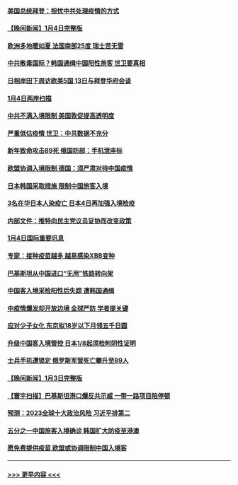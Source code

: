 #### [美国总统拜登：担忧中共处理疫情的方式](../pages/prog202/a103617387.md?t=01051243) 
#### [【晚间新闻】1月4日完整版](../pages/prog202/a103617175.md?t=01051243) 
#### [欧洲多地暖如夏 法国南部25度 瑞士苦无雪](../pages/prog202/a103617362.md?t=01051243) 
#### [中共散毒国际？韩国通缉中国阳性旅客 世卫要真相](../pages/prog202/a103617373.md?t=01051243) 
#### [日相岸田下周访欧美5国 13日与拜登华府会谈](../pages/prog202/a103617364.md?t=01051243) 
#### [1月4日两岸扫描](../pages/prog202/a103617206.md?t=01051243) 
#### [中共不满入境限制 美国敦促提高透明度](../pages/prog202/a103617190.md?t=01051243) 
#### [严重低估疫情 世卫：中共数据不充分](../pages/prog202/a103617192.md?t=01051243) 
#### [新年致命攻击89死 俄国防部：手机泄座标](../pages/prog202/a103617199.md?t=01051243) 
#### [欧盟协调入境限制 德国：须严肃对待中国疫情](../pages/prog202/a103617193.md?t=01051243) 
#### [日本韩国采取措施 限制中国旅客入境](../pages/prog202/a103617009.md?t=01051243) 
#### [3名在华日本人染疫亡 日本4日再加强入境检疫](../pages/prog202/a103616855.md?t=01051243) 
#### [内部文件：推特向民主党议员妥协而改变政策](../pages/prog202/a103616715.md?t=01051243) 
#### [1月4日国际重要讯息](../pages/prog202/a103616726.md?t=01051243) 
#### [专家：接种疫苗越多 越易感染XBB变种](../pages/prog202/a103616711.md?t=01051243) 
#### [巴基斯坦从中国进口“无用”铁路转向架](../pages/prog202/a103615658.md?t=01051243) 
#### [中国客入境采检阳性后失踪 遭韩国通缉](../pages/prog202/a103616643.md?t=01051243) 
#### [中疫情爆发却开放边境 全球严防 学者提关键](../pages/prog202/a103616578.md?t=01051243) 
#### [应对少子女化 东京拟18岁以下月领五千日圆](../pages/prog202/a103616571.md?t=01051243) 
#### [升级中国客入境管控 日本1/8起须检附阴性证明](../pages/prog202/a103616563.md?t=01051243) 
#### [士兵手机遭锁定 俄罗斯军营死亡攀升至89人](../pages/prog202/a103616496.md?t=01051243) 
#### [【晚间新闻】1月3日完整版](../pages/prog202/a103616393.md?t=01051243) 
#### [【寰宇扫描】巴基斯坦港口爆反共示威 一带一路项目陷停顿](../pages/prog202/a103616424.md?t=01051243) 
#### [预测：2023全球十大政治风险 习近平排第二](../pages/prog202/a103616362.md?t=01051243) 
#### [五分之一中国旅客入境确诊 韩国扩大防疫至港澳](../pages/prog202/a103616410.md?t=01051243) 
#### [愿免费提供疫苗 欧盟或协调限制中国入境客](../pages/prog202/a103616246.md?t=01051243) 

----
#### [ >>> 更早内容 <<< ](../indexes/prog202-earlier.md)
